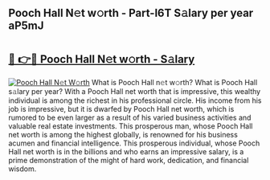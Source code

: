 ## Pooch Hall N𝚎t w𝚘rth - Part-l6T S𝚊lary per year aP5mJ

# <h2><a href="http://gc18a1.nevu.top/?p=Pooch+Hall">🔗 👉🔴 Pooch Hall N𝚎t w𝚘rth - S𝚊lary</a></h2>

[![Pooch Hall N𝚎t W𝚘rth](https://i.imgur.com/Oavwk0R.jpeg)](http://gc18a1.nevu.top/?p=Pooch+Hall)
What is Pooch Hall n𝚎t w𝚘rth? What is Pooch Hall s𝚊lary per year?
With a Pooch Hall net worth that is impressive, this wealthy individual is among the richest in his professional circle. His income from his job is impressive, but it is dwarfed by Pooch Hall net worth, which is rumored to be even larger as a result of his varied business activities and valuable real estate investments. This prosperous man, whose Pooch Hall net worth is among the highest globally, is renowned for his business acumen and financial intelligence. This prosperous individual, whose Pooch Hall net worth is in the billions and who earns an impressive salary, is a prime demonstration of the might of hard work, dedication, and financial wisdom.
